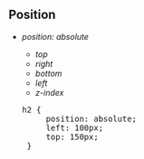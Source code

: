 ## Position

<div>
<ul class="add-css-in-html-without-align">
<li><i>position: absolute</i></li>
<ul class="add-css-in-html-without-align">
<li><i>top</i></li>
<li><i>right</i></li>
<li><i>bottom</i></li>
<li><i>left</i></li>
<li><i>z-index</i></li>
</ul>
</ul>

<ul class="add-css-in-html-without-align">
    <pre>h2 {
     position: absolute;
     left: 100px;
     top: 150px;
 }
</pre>
</ul>
</div>

